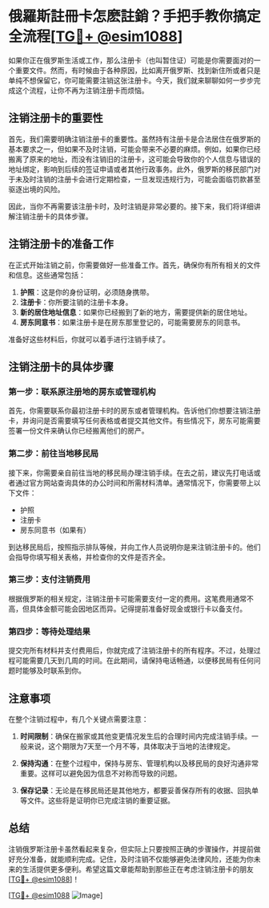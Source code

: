 # 俄羅斯註冊卡怎麽註銷？手把手教你搞定全流程[[TG💪+ @esim1088](https://t.me/s/esim1088)]

如果你正在俄罗斯生活或工作，那么注册卡（也叫暂住证）可能是你需要面对的一个重要文件。然而，有时候由于各种原因，比如离开俄罗斯、找到新住所或者只是单纯不想保留它，你可能需要注销这张注册卡。今天，我们就来聊聊如何一步步完成这个流程，让你不再为注销注册卡而烦恼。

## 注销注册卡的重要性

首先，我们需要明确注销注册卡的重要性。虽然持有注册卡是合法居住在俄罗斯的基本要求之一，但如果不及时注销，可能会带来不必要的麻烦。例如，如果你已经搬离了原来的地址，而没有注销旧的注册卡，这可能会导致你的个人信息与错误的地址绑定，影响到后续的签证申请或者其他行政事务。此外，俄罗斯的移民部门对于未及时注销的注册卡会进行定期检查，一旦发现违规行为，可能会面临罚款甚至驱逐出境的风险。

因此，当你不再需要该注册卡时，及时注销是非常必要的。接下来，我们将详细讲解注销注册卡的具体步骤。

## 注销注册卡的准备工作

在正式开始注销之前，你需要做好一些准备工作。首先，确保你有所有相关的文件和信息。这些通常包括：

1. **护照**：这是你的身份证明，必须随身携带。
2. **注册卡**：你所要注销的注册卡本身。
3. **新的居住地址信息**：如果你已经搬到了新的地方，需要提供新的居住地址。
4. **房东同意书**：如果注册卡是在房东那里登记的，可能需要房东的同意书。

准备好这些材料后，你就可以着手进行注销手续了。

## 注销注册卡的具体步骤

### 第一步：联系原注册地的房东或管理机构

首先，你需要联系你最初注册卡时的房东或者管理机构。告诉他们你想要注销注册卡，并询问是否需要填写任何表格或者提交其他文件。有些情况下，房东可能需要签署一份文件来确认你已经搬离他们的房产。

### 第二步：前往当地移民局

接下来，你需要亲自前往当地的移民局办理注销手续。在去之前，建议先打电话或者通过官方网站查询具体的办公时间和所需材料清单。通常情况下，你需要带上以下文件：

- 护照
- 注册卡
- 房东同意书（如果有）

到达移民局后，按照指示排队等候，并向工作人员说明你是来注销注册卡的。他们会指导你填写相关表格，并检查你的文件是否齐全。

### 第三步：支付注销费用

根据俄罗斯的相关规定，注销注册卡可能需要支付一定的费用。这笔费用通常不高，但具体金额可能会因地区而异。记得提前准备好现金或银行卡以备支付。

### 第四步：等待处理结果

提交完所有材料并支付费用后，你就完成了注销注册卡的所有程序。不过，处理过程可能需要几天到几周的时间。在此期间，请保持电话畅通，以便移民局有任何问题时能够及时联系到你。

## 注意事项

在整个注销过程中，有几个关键点需要注意：

1. **时间限制**：确保在搬家或其他变更情况发生后的合理时间内完成注销手续。一般来说，这个期限为7天至一个月不等，具体取决于当地的法律规定。
   
2. **保持沟通**：在整个过程中，保持与房东、管理机构以及移民局的良好沟通非常重要。这样可以避免因为信息不对称而导致的问题。

3. **保存记录**：无论是在移民局还是其他地方，都要妥善保存所有的收据、回执单等文件。这些将是证明你已完成注销的重要证据。

## 总结

注销俄罗斯注册卡虽然看起来复杂，但实际上只要按照正确的步骤操作，并提前做好充分准备，就能顺利完成。记住，及时注销不仅能够避免法律风险，还能为你未来的生活提供更多便利。希望这篇文章能帮助到那些正在考虑注销注册卡的朋友[[TG💪+ @esim1088](https://t.me/s/esim1088)]！

[[TG💪+ @esim1088](https://t.me/s/esim1088) ![Image](https://i.postimg.cc/4NQfJmqS/Snipaste-2025-05-13-00-14-12.png)]